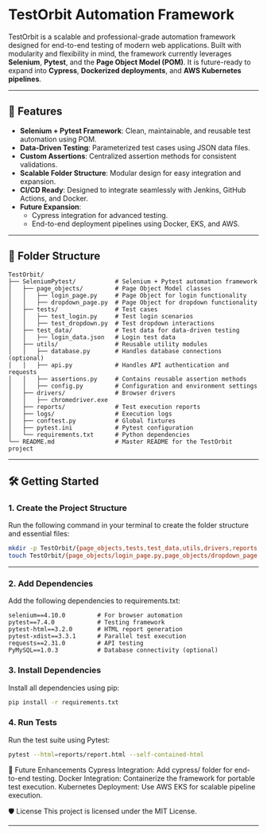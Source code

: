 # TestOrbit Automation Framework

TestOrbit is a scalable and professional-grade automation framework designed for end-to-end testing of modern web applications. Built with modularity and flexibility in mind, the framework currently leverages **Selenium**, **Pytest**, and the **Page Object Model (POM)**. It is future-ready to expand into **Cypress**, **Dockerized deployments**, and **AWS Kubernetes pipelines**.

---

## 🚀 Features
- **Selenium + Pytest Framework**: Clean, maintainable, and reusable test automation using POM.
- **Data-Driven Testing**: Parameterized test cases using JSON data files.
- **Custom Assertions**: Centralized assertion methods for consistent validations.
- **Scalable Folder Structure**: Modular design for easy integration and expansion.
- **CI/CD Ready**: Designed to integrate seamlessly with Jenkins, GitHub Actions, and Docker.
- **Future Expansion**:
  - Cypress integration for advanced testing.
  - End-to-end deployment pipelines using Docker, EKS, and AWS.

---

## 📂 Folder Structure
```plaintext
TestOrbit/
├── SeleniumPytest/           # Selenium + Pytest automation framework
│   ├── page_objects/         # Page Object Model classes
│   │   ├── login_page.py     # Page Object for login functionality
│   │   ├── dropdown_page.py  # Page Object for dropdown functionality
│   ├── tests/                # Test cases
│   │   ├── test_login.py     # Test login scenarios
│   │   ├── test_dropdown.py  # Test dropdown interactions
│   ├── test_data/            # Test data for data-driven testing
│   │   ├── login_data.json   # Login test data
│   ├── utils/                # Reusable utility modules
│   │   ├── database.py       # Handles database connections (optional)
│   │   ├── api.py            # Handles API authentication and requests
│   │   ├── assertions.py     # Contains reusable assertion methods
│   │   ├── config.py         # Configuration and environment settings
│   ├── drivers/              # Browser drivers
│   │   ├── chromedriver.exe
│   ├── reports/              # Test execution reports
│   ├── logs/                 # Execution logs
│   ├── conftest.py           # Global fixtures
│   ├── pytest.ini            # Pytest configuration
│   └── requirements.txt      # Python dependencies
└── README.md                 # Master README for the TestOrbit project
```
---

## 🛠️ Getting Started

### 1. Create the Project Structure
Run the following command in your terminal to create the folder structure and essential files:

```bash
mkdir -p TestOrbit/{page_objects,tests,test_data,utils,drivers,reports,logs} && \
touch TestOrbit/{page_objects/login_page.py,page_objects/dropdown_page.py,tests/test_login.py,tests/test_dropdown.py,test_data/login_data.json,utils/{database.py,api.py,assertions.py,config.py},drivers/chromedriver.exe,reports/.gitkeep,logs/.gitkeep,conftest.py,pytest.ini,requirements.txt,README.md}
```
---

### 2. Add Dependencies
Add the following dependencies to requirements.txt:
```
selenium==4.10.0         # For browser automation
pytest==7.4.0            # Testing framework
pytest-html==3.2.0       # HTML report generation
pytest-xdist==3.3.1      # Parallel test execution
requests==2.31.0         # API testing
PyMySQL==1.0.3           # Database connectivity (optional)
```

### 3. Install Dependencies
Install all dependencies using pip:

```bash
pip install -r requirements.txt
```
### 4. Run Tests
Run the test suite using Pytest:

```bash
pytest --html=reports/report.html --self-contained-html
```

🌟 Future Enhancements
Cypress Integration: Add cypress/ folder for end-to-end testing.
Docker Integration: Containerize the framework for portable test execution.
Kubernetes Deployment: Use AWS EKS for scalable pipeline execution.

🛡️ License
This project is licensed under the MIT License.

---

